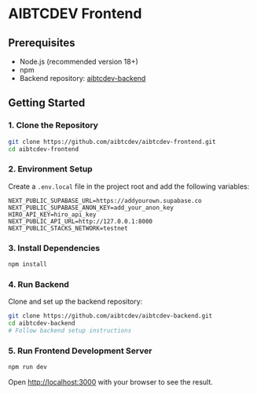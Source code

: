 # AIBTCDEV Frontend

## Prerequisites
- Node.js (recommended version 18+)
- npm
- Backend repository: [aibtcdev-backend](https://github.com/aibtcdev/aibtcdev-backend)

## Getting Started

### 1. Clone the Repository
```bash
git clone https://github.com/aibtcdev/aibtcdev-frontend.git
cd aibtcdev-frontend
```

### 2. Environment Setup
Create a `.env.local` file in the project root and add the following variables:
```
NEXT_PUBLIC_SUPABASE_URL=https://addyourown.supabase.co
NEXT_PUBLIC_SUPABASE_ANON_KEY=add_your_anon_key
HIRO_API_KEY=hiro_api_key
NEXT_PUBLIC_API_URL=http://127.0.0.1:8000
NEXT_PUBLIC_STACKS_NETWORK=testnet
```

### 3. Install Dependencies
```bash
npm install
```

### 4. Run Backend
Clone and set up the backend repository:
```bash
git clone https://github.com/aibtcdev/aibtcdev-backend.git
cd aibtcdev-backend
# Follow backend setup instructions
```

### 5. Run Frontend Development Server
```bash
npm run dev
```

Open [http://localhost:3000](http://localhost:3000) with your browser to see the result.

